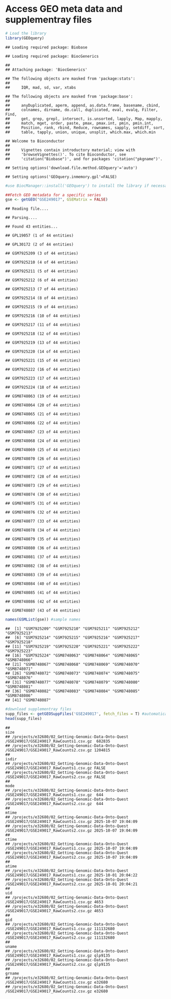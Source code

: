 Access GEO meta data and supplementray files
================

``` r
# Load the library
library(GEOquery)
```

    ## Loading required package: Biobase

    ## Loading required package: BiocGenerics

    ## 
    ## Attaching package: 'BiocGenerics'

    ## The following objects are masked from 'package:stats':
    ## 
    ##     IQR, mad, sd, var, xtabs

    ## The following objects are masked from 'package:base':
    ## 
    ##     anyDuplicated, aperm, append, as.data.frame, basename, cbind,
    ##     colnames, dirname, do.call, duplicated, eval, evalq, Filter, Find,
    ##     get, grep, grepl, intersect, is.unsorted, lapply, Map, mapply,
    ##     match, mget, order, paste, pmax, pmax.int, pmin, pmin.int,
    ##     Position, rank, rbind, Reduce, rownames, sapply, setdiff, sort,
    ##     table, tapply, union, unique, unsplit, which.max, which.min

    ## Welcome to Bioconductor
    ## 
    ##     Vignettes contain introductory material; view with
    ##     'browseVignettes()'. To cite Bioconductor, see
    ##     'citation("Biobase")', and for packages 'citation("pkgname")'.

    ## Setting options('download.file.method.GEOquery'='auto')

    ## Setting options('GEOquery.inmemory.gpl'=FALSE)

``` r
#use BiocManager::install('GEOquery') to install the library if necessary
```

``` r
##Fetch GEO metadata for a specific series
gse <- getGEO("GSE249017", GSEMatrix = FALSE)
```

    ## Reading file....

    ## Parsing....

    ## Found 43 entities...

    ## GPL19057 (1 of 44 entities)

    ## GPL30172 (2 of 44 entities)

    ## GSM7925209 (3 of 44 entities)

    ## GSM7925210 (4 of 44 entities)

    ## GSM7925211 (5 of 44 entities)

    ## GSM7925212 (6 of 44 entities)

    ## GSM7925213 (7 of 44 entities)

    ## GSM7925214 (8 of 44 entities)

    ## GSM7925215 (9 of 44 entities)

    ## GSM7925216 (10 of 44 entities)

    ## GSM7925217 (11 of 44 entities)

    ## GSM7925218 (12 of 44 entities)

    ## GSM7925219 (13 of 44 entities)

    ## GSM7925220 (14 of 44 entities)

    ## GSM7925221 (15 of 44 entities)

    ## GSM7925222 (16 of 44 entities)

    ## GSM7925223 (17 of 44 entities)

    ## GSM7925224 (18 of 44 entities)

    ## GSM8748063 (19 of 44 entities)

    ## GSM8748064 (20 of 44 entities)

    ## GSM8748065 (21 of 44 entities)

    ## GSM8748066 (22 of 44 entities)

    ## GSM8748067 (23 of 44 entities)

    ## GSM8748068 (24 of 44 entities)

    ## GSM8748069 (25 of 44 entities)

    ## GSM8748070 (26 of 44 entities)

    ## GSM8748071 (27 of 44 entities)

    ## GSM8748072 (28 of 44 entities)

    ## GSM8748073 (29 of 44 entities)

    ## GSM8748074 (30 of 44 entities)

    ## GSM8748075 (31 of 44 entities)

    ## GSM8748076 (32 of 44 entities)

    ## GSM8748077 (33 of 44 entities)

    ## GSM8748078 (34 of 44 entities)

    ## GSM8748079 (35 of 44 entities)

    ## GSM8748080 (36 of 44 entities)

    ## GSM8748081 (37 of 44 entities)

    ## GSM8748082 (38 of 44 entities)

    ## GSM8748083 (39 of 44 entities)

    ## GSM8748084 (40 of 44 entities)

    ## GSM8748085 (41 of 44 entities)

    ## GSM8748086 (42 of 44 entities)

    ## GSM8748087 (43 of 44 entities)

``` r
names(GSMList(gse)) #sample names
```

    ##  [1] "GSM7925209" "GSM7925210" "GSM7925211" "GSM7925212" "GSM7925213"
    ##  [6] "GSM7925214" "GSM7925215" "GSM7925216" "GSM7925217" "GSM7925218"
    ## [11] "GSM7925219" "GSM7925220" "GSM7925221" "GSM7925222" "GSM7925223"
    ## [16] "GSM7925224" "GSM8748063" "GSM8748064" "GSM8748065" "GSM8748066"
    ## [21] "GSM8748067" "GSM8748068" "GSM8748069" "GSM8748070" "GSM8748071"
    ## [26] "GSM8748072" "GSM8748073" "GSM8748074" "GSM8748075" "GSM8748076"
    ## [31] "GSM8748077" "GSM8748078" "GSM8748079" "GSM8748080" "GSM8748081"
    ## [36] "GSM8748082" "GSM8748083" "GSM8748084" "GSM8748085" "GSM8748086"
    ## [41] "GSM8748087"

``` r
#download supplementray files
supp_files <- getGEOSuppFiles('GSE249017', fetch_files = T) #automatically download to the working diretory
head(supp_files)
```

    ##                                                                                               size
    ## /projects/e32680/02_Getting-Genomic-Data-Onto-Quest /GSE249017/GSE249017_RawCounts1.csv.gz  682835
    ## /projects/e32680/02_Getting-Genomic-Data-Onto-Quest /GSE249017/GSE249017_RawCounts2.csv.gz 1204815
    ##                                                                                            isdir
    ## /projects/e32680/02_Getting-Genomic-Data-Onto-Quest /GSE249017/GSE249017_RawCounts1.csv.gz FALSE
    ## /projects/e32680/02_Getting-Genomic-Data-Onto-Quest /GSE249017/GSE249017_RawCounts2.csv.gz FALSE
    ##                                                                                            mode
    ## /projects/e32680/02_Getting-Genomic-Data-Onto-Quest /GSE249017/GSE249017_RawCounts1.csv.gz  644
    ## /projects/e32680/02_Getting-Genomic-Data-Onto-Quest /GSE249017/GSE249017_RawCounts2.csv.gz  644
    ##                                                                                                          mtime
    ## /projects/e32680/02_Getting-Genomic-Data-Onto-Quest /GSE249017/GSE249017_RawCounts1.csv.gz 2025-10-07 19:04:09
    ## /projects/e32680/02_Getting-Genomic-Data-Onto-Quest /GSE249017/GSE249017_RawCounts2.csv.gz 2025-10-07 19:04:09
    ##                                                                                                          ctime
    ## /projects/e32680/02_Getting-Genomic-Data-Onto-Quest /GSE249017/GSE249017_RawCounts1.csv.gz 2025-10-07 19:04:09
    ## /projects/e32680/02_Getting-Genomic-Data-Onto-Quest /GSE249017/GSE249017_RawCounts2.csv.gz 2025-10-07 19:04:09
    ##                                                                                                          atime
    ## /projects/e32680/02_Getting-Genomic-Data-Onto-Quest /GSE249017/GSE249017_RawCounts1.csv.gz 2025-10-01 20:04:22
    ## /projects/e32680/02_Getting-Genomic-Data-Onto-Quest /GSE249017/GSE249017_RawCounts2.csv.gz 2025-10-01 20:04:21
    ##                                                                                             uid
    ## /projects/e32680/02_Getting-Genomic-Data-Onto-Quest /GSE249017/GSE249017_RawCounts1.csv.gz 4653
    ## /projects/e32680/02_Getting-Genomic-Data-Onto-Quest /GSE249017/GSE249017_RawCounts2.csv.gz 4653
    ##                                                                                                  gid
    ## /projects/e32680/02_Getting-Genomic-Data-Onto-Quest /GSE249017/GSE249017_RawCounts1.csv.gz 111132680
    ## /projects/e32680/02_Getting-Genomic-Data-Onto-Quest /GSE249017/GSE249017_RawCounts2.csv.gz 111132680
    ##                                                                                              uname
    ## /projects/e32680/02_Getting-Genomic-Data-Onto-Quest /GSE249017/GSE249017_RawCounts1.csv.gz qlp9135
    ## /projects/e32680/02_Getting-Genomic-Data-Onto-Quest /GSE249017/GSE249017_RawCounts2.csv.gz qlp9135
    ##                                                                                            grname
    ## /projects/e32680/02_Getting-Genomic-Data-Onto-Quest /GSE249017/GSE249017_RawCounts1.csv.gz e32680
    ## /projects/e32680/02_Getting-Genomic-Data-Onto-Quest /GSE249017/GSE249017_RawCounts2.csv.gz e32680
